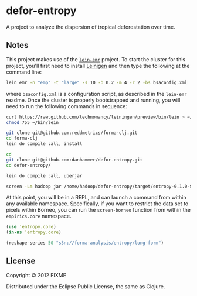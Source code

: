 # defor-entropy

A project to analyze the dispersion of tropical deforestation over time.

## Notes

This project makes use of the
[`lein-emr`](https://github.com/dpetrovics/lein-emr) project.  To
start the cluster for this project, you'll first need to install
[Leinigen](https://github.com/technomancy/leiningen) and then type the
following at the command line:

```bash
lein emr -n "emp" -t "large" -s 10 -b 0.2 -m 4 -r 2 -bs bsaconfig.xml 
```

where `bsaconfig.xml` is a configuration script, as described in the
`lein-emr` readme.  Once the cluster is properly bootstrapped and
running, you will need to run the following commands in sequence:

```bash
curl https://raw.github.com/technomancy/leiningen/preview/bin/lein > ~/bin/lein
chmod 755 ~/bin/lein

git clone git@github.com:reddmetrics/forma-clj.git
cd forma-clj
lein do compile :all, install

cd
git clone git@github.com:danhammer/defor-entropy.git
cd defor-entropy/

lein do compile :all, uberjar

screen -Lm hadoop jar /home/hadoop/defor-entropy/target/entropy-0.1.0-SNAPSHOT-standalone.jar clojure.main
```

At this point, you will be in a REPL, and can launch a command from
within any available namespace.  Specifically, if you want to restrict
the data set to pixels within Borneo, you can run the `screen-borneo`
function from within the `empirics.core` namespace. 

```clojure
(use 'entropy.core)
(in-ns 'entropy.core)

(reshape-series 50 "s3n://forma-analysis/entropy/long-form")
```


## License

Copyright © 2012 FIXME

Distributed under the Eclipse Public License, the same as Clojure.
